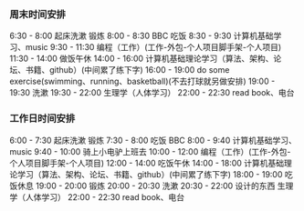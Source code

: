 ### 周末时间安排
6:30 - 8:00 起床洗漱 锻炼
8:00 - 8:30 BBC 吃饭
8:30 - 9:30 计算机基础学习、music 
9:30 - 11:30 编程（工作）(工作-外包-个人项目脚手架-个人项目) 
11:30 - 14:00 做饭午休
14:00 - 16:00 计算机基础理论学习（算法、架构、论坛、书籍、github）(中间累了练下字) 
16:00 - 19:00 do some exercise(swimming、running、basketball)(不去打球就另做安排) 
19:00 - 19:30 洗漱
19:30 - 22:00 生理学（人体学习） 
22:00 - 22:30 read book、电台 


### 工作日时间安排
6:00 - 7:30 起床洗漱 锻炼
7:30 - 8:00 吃饭 BBC
8:00 - 9:40 计算机基础学习、music
9:40 - 10:00 骑上小电驴上班去
10:00 - 12:00 编程（工作）(工作-外包-个人项目脚手架-个人项目)
12:00 - 14:00 吃饭午休
14:00 - 18:00 计算机基础理论学习（算法、架构、论坛、书籍、github）(中间累了练下字)
18:00 - 19:00 吃饭休息
19:00 - 20:00 锻炼 
20:00 - 20:30 洗漱
20:30 - 22:00 设计的东西 生理学（人体学习）
22:00 - 22:30 read book、电台 
